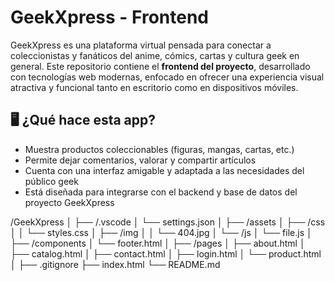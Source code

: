 # GeekXpress - Frontend

GeekXpress es una plataforma virtual pensada para conectar a coleccionistas y fanáticos del anime, cómics, cartas y cultura geek en general. Este repositorio contiene el **frontend del proyecto**, desarrollado con tecnologías web modernas, enfocado en ofrecer una experiencia visual atractiva y funcional tanto en escritorio como en dispositivos móviles.

## 🖥️ ¿Qué hace esta app?

- Muestra productos coleccionables (figuras, mangas, cartas, etc.)
- Permite dejar comentarios, valorar y compartir artículos
- Cuenta con una interfaz amigable y adaptada a las necesidades del público geek
- Está diseñada para integrarse con el backend y base de datos del proyecto GeekXpress

/GeekXpress
│
├── /.vscode
│   └── settings.json
│
├── /assets
│   ├── /css
│   │   └── styles.css
│   ├── /img
│   │   └── 404.jpg
│   └── /js
│       └── file.js
│
├── /components
│   └── footer.html
│
├── /pages
│   ├── about.html
│   ├── catalog.html
│   ├── contact.html
│   ├── login.html
│   └── product.html
│
├── .gitignore
├── index.html
└── README.md
